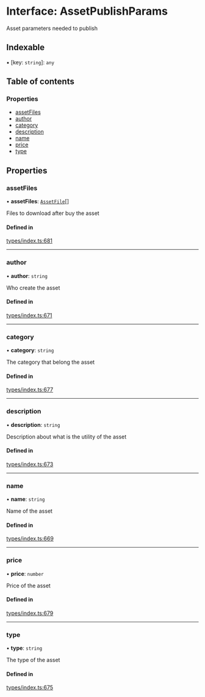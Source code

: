 # Interface: AssetPublishParams

Asset parameters needed to publish

## Indexable

▪ [key: `string`]: `any`

## Table of contents

### Properties

- [assetFiles](AssetPublishParams.md#assetfiles)
- [author](AssetPublishParams.md#author)
- [category](AssetPublishParams.md#category)
- [description](AssetPublishParams.md#description)
- [name](AssetPublishParams.md#name)
- [price](AssetPublishParams.md#price)
- [type](AssetPublishParams.md#type)

## Properties

### assetFiles

• **assetFiles**: [`AssetFile`](AssetFile.md)[]

Files to download after buy the asset

#### Defined in

[types/index.ts:681](https://github.com/nevermined-io/components-catalog/blob/56c0c2b/lib/src/types/index.ts#L681)

___

### author

• **author**: `string`

Who create the asset

#### Defined in

[types/index.ts:671](https://github.com/nevermined-io/components-catalog/blob/56c0c2b/lib/src/types/index.ts#L671)

___

### category

• **category**: `string`

The category that belong the asset

#### Defined in

[types/index.ts:677](https://github.com/nevermined-io/components-catalog/blob/56c0c2b/lib/src/types/index.ts#L677)

___

### description

• **description**: `string`

Description about what is the utility of the asset

#### Defined in

[types/index.ts:673](https://github.com/nevermined-io/components-catalog/blob/56c0c2b/lib/src/types/index.ts#L673)

___

### name

• **name**: `string`

Name of the asset

#### Defined in

[types/index.ts:669](https://github.com/nevermined-io/components-catalog/blob/56c0c2b/lib/src/types/index.ts#L669)

___

### price

• **price**: `number`

Price of the asset

#### Defined in

[types/index.ts:679](https://github.com/nevermined-io/components-catalog/blob/56c0c2b/lib/src/types/index.ts#L679)

___

### type

• **type**: `string`

The type of the asset

#### Defined in

[types/index.ts:675](https://github.com/nevermined-io/components-catalog/blob/56c0c2b/lib/src/types/index.ts#L675)
